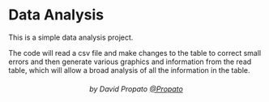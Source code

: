 # Data Analysis

This is a simple data analysis project.

The code will read a csv file and make changes to the table to correct small errors and then generate various graphics and information from the read table, which will allow a broad analysis of all the information in the table.

<h6 align="center">by David Propato <a href="https://github.com/Propato">@Propato</a> </h6>
